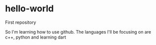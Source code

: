 # hello-world

First repository

So I'm learning how to use github. The languages I'll be focusing on are c++, python and learning dart
